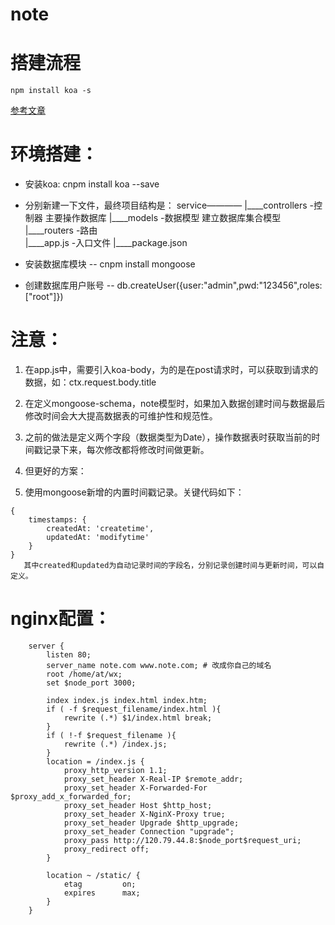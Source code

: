 # note
# 搭建流程 
	npm install koa -s

[参考文章](https://koa.bootcss.com/)

# 环境搭建：
- 安装koa:
	cnpm install koa --save
- 分别新建一下文件，最终项目结构是：
	service————
			   |____controllers	-控制器     	主要操作数据库
			   |____models		-数据模型	建立数据库集合模型
			   |____routers		-路由		
		       |____app.js      -入口文件
		       |____package.json

- 安装数据库模块
-- cnpm install mongoose


- 创建数据库用户账号
-- db.createUser({user:"admin",pwd:"123456",roles:["root"]})



# 注意：
1. 在app.js中，需要引入koa-body，为的是在post请求时，可以获取到请求的数据，如：ctx.request.body.title



2. 在定义mongoose-schema，note模型时，如果加入数据创建时间与数据最后修改时间会大大提高数据表的可维护性和规范性。
3. 之前的做法是定义两个字段（数据类型为Date），操作数据表时获取当前的时间戳记录下来，每次修改都将修改时间做更新。
4. 但更好的方案：
5. 使用mongoose新增的内置时间戳记录。关键代码如下：
```
{
    timestamps: {
        createdAt: 'createtime',
        updatedAt: 'modifytime'
    }
}
   其中created和updated为自动记录时间的字段名，分别记录创建时间与更新时间，可以自定义。

```



# nginx配置：

```
	server {
	    listen 80;
	    server_name note.com www.note.com; # 改成你自己的域名
	    root /home/at/wx;
	    set $node_port 3000;

	    index index.js index.html index.htm;
	    if ( -f $request_filename/index.html ){
	        rewrite (.*) $1/index.html break;
	    }
	    if ( !-f $request_filename ){
	        rewrite (.*) /index.js;
	    }
	    location = /index.js {
	        proxy_http_version 1.1;
	        proxy_set_header X-Real-IP $remote_addr;
	        proxy_set_header X-Forwarded-For $proxy_add_x_forwarded_for;
	        proxy_set_header Host $http_host;
	        proxy_set_header X-NginX-Proxy true;
	        proxy_set_header Upgrade $http_upgrade;
	        proxy_set_header Connection "upgrade";
	        proxy_pass http://120.79.44.8:$node_port$request_uri;
	        proxy_redirect off;
	    }

	    location ~ /static/ {
	        etag         on;
	        expires      max;
	    }
	}
```